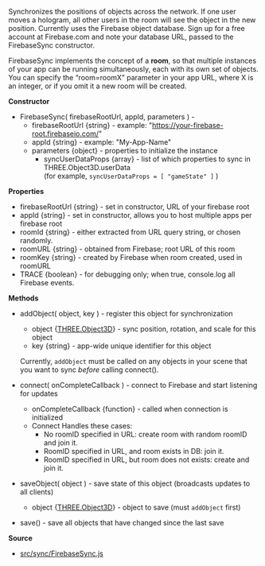 Synchronizes the positions of objects across the network. If one user moves a hologram, all other users in the room will see the object in the new position. Currently uses the Firebase object database.  Sign up for a free account at Firebase.com and note your database URL, passed to the FirebaseSync constructor.  

FirebaseSync implements the concept of a **room**, so that multiple instances of your app can be running simultaneously, each with its own set of objects.  You can specify the “room=roomX” parameter in your app URL, where X is an integer, or if you omit it a new room will be created.

**Constructor**

* FirebaseSync( firebaseRootUrl, appId, parameters ) -
    * firebaseRootUrl {string} - example: "https://your-firebase-root.firebaseio.com/"
    * appId {string} - example: "My-App-Name"
    * parameters {object} - properties to initialize the instance
        * syncUserDataProps {array} - list of which properties to sync in THREE.Object3D.userData  
          (for example,  `syncUserDataProps = [ "gameState" ]` )
          
**Properties**

* firebaseRootUrl {string} - set in constructor, URL of your firebase root
* appId {string} - set in constructor, allows you to host multiple apps per firebase root
* roomId {string} - either extracted from URL query string, or chosen randomly.
* roomURL {string} - obtained from Firebase; root URL of this room
* roomKey {string} - created by Firebase when room created, used in roomURL
* TRACE {boolean} - for debugging only; when true, console.log all Firebase events.

**Methods**

* addObject( object, key ) - register this object for synchronization
    * object {[THREE.Object3D]} - sync position, rotation, and scale for this object
    * key {string} - app-wide unique identifier for this object

    Currently, `addObject` must be called on any objects in your scene that you want to sync *before* calling connect().

* connect( onCompleteCallback ) - connect to Firebase and start listening for updates
    * onCompleteCallback {function} - called when connection is initialized  
    * Connect Handles these cases:
        * No roomID specified in URL: create room with random roomID and join it.
        * RoomID specified in URL, and room exists in DB: join it.
        * RoomID specified in URL, but room does not exists: create and join it.

* saveObject( object ) - save state of this object (broadcasts updates to all clients)
    * object {[THREE.Object3D]} - object to save (must `addObject` first)

* save() - save all objects that have changed since the last save


**Source**

* [src/sync/FirebaseSync.js](https://github.com/AltspaceVR/AltspaceSDK/blob/master/src/sync/FirebaseSync.js)

[THREE.Object3D]: http://threejs.org/docs/#Reference/Core/Object3D
